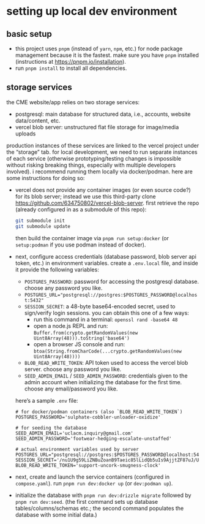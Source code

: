 # setting up local dev environment

## basic setup

- this project uses `pnpm` (instead of `yarn`, `npm`, etc.) for node package management because it is the fastest. make sure you have `pnpm` installed (instructions at <https://pnpm.io/installation>).
- run `pnpm install` to install all dependencies.

## storage services

the CME website/app relies on two storage services:

- postgresql: main database for structured data, i.e., accounts, website data/content, etc.
- vercel blob server: unstructured flat file storage for image/media uploads

production instances of these services are linked to the vercel project under the “storage” tab. for local development, we need to run separate instances of each service (otherwise prototyping/testing changes is impossible without risking breaking things, especially with multiple developers involved). i recommend running them locally via docker/podman. here are some instructions for doing so:

- vercel does not provide any container images (or even source code?) for its blob server; instead we use this third-party clone <https://github.com/634750802/vercel-blob-server>. first retrieve the repo (already configured in as a submodule of this repo):

  ```sh
  git submodule init
  git submodule update
  ```

  then build the container image via `pnpm run setup:docker` (or `setup:podman` if you use podman instead of docker).

- next, configure access credentials (database password, blob server api token, etc.) in environment variables. create a `.env.local` file, and inside it provide the following variables:

  - `POSTGRES_PASSWORD`: password for accessing the postgresql database. choose any password you like.
  - `POSTGRES_URL="postgresql://postgres:$POSTGRES_PASSWORD@localhost:5432"`
  - `SESSION_SECRET`: a 48-byte base64-encoded secret, used to sign/verify login sessions. you can obtain this one of a few ways:
    - run this command in a terminal: `openssl rand -base64 48`
    - open a node.js REPL and run: `Buffer.from(crypto.getRandomValues(new Uint8Array(48))).toString('base64')`
    - open a browser JS console and run: `btoa(String.fromCharCode(...crypto.getRandomValues(new Uint8Array(48))))`
  - `BLOB_READ_WRITE_TOKEN`: API token used to access the vercel blob server. choose any password you like.
  - `SEED_ADMIN_EMAIL` / `SEED_ADMIN_PASSWORD`: credentials given to the admin account when initializing the database for the first time. choose any email/password you like.

  here’s a sample `.env` file:

  ```env
  # for docker/podman containers (also `BLOB_READ_WRITE_TOKEN`)
  POSTGRES_PASSWORD='sulphate-cobbler-unloader-oxidize'

  # for seeding the database
  SEED_ADMIN_EMAIL='uclacm.inquiry@gmail.com'
  SEED_ADMIN_PASSWORD='footwear-hedging-escalate-unstaffed'

  # actual environment variables used by server
  POSTGRES_URL="postgresql://postgres:$POSTGRES_PASSWORD@localhost:5432"
  SESSION_SECRET='/nu1U9g59LiZNBuZoanB9Taeic85lLidQb5uIs9AjjtZF87uJ/UEGzW0FcEgMjk1'
  BLOB_READ_WRITE_TOKEN='support-uncork-smugness-clock'
  ```

- next, create and launch the service containers (configured in `compose.yaml`). run `pnpm run dev:docker up` (or `dev:podman up`).

- initialize the database with `pnpm run dev:drizzle migrate` followed by `pnpm run dev:seed`. (the first command sets up database tables/columns/schemas etc.; the second command populates the database with some initial data.)
